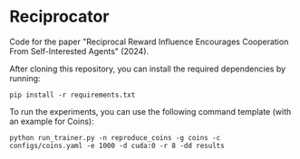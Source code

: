 # Reciprocator
Code for the paper "Reciprocal Reward Influence Encourages Cooperation From Self-Interested Agents" (2024).

After cloning this repository, you can install the required dependencies by running:
```
pip install -r requirements.txt
```

To run the experiments, you can use the following command template (with an example for Coins):
```
python run_trainer.py -n reproduce_coins -g coins -c configs/coins.yaml -e 1000 -d cuda:0 -r 8 -dd results
```
